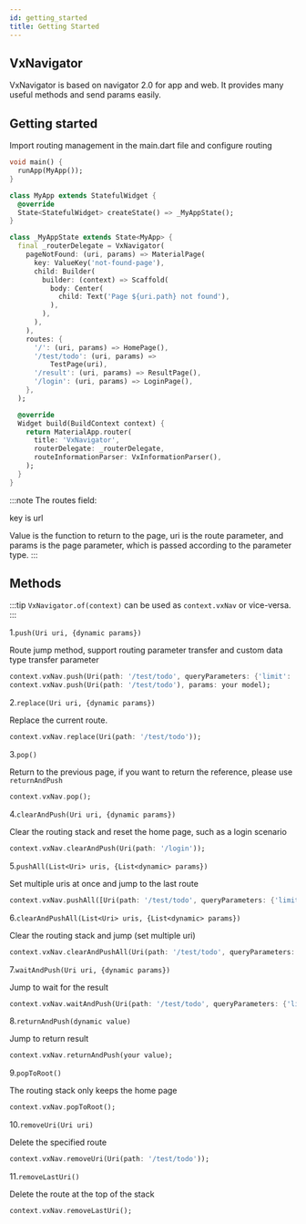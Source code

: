 ```yaml
---
id: getting_started
title: Getting Started
---
```


## VxNavigator

VxNavigator is based on navigator 2.0 for app and web. It provides many useful methods and send params easily.

## Getting started

Import routing management in the main.dart file and configure routing

```dart
void main() {
  runApp(MyApp());
}

class MyApp extends StatefulWidget {
  @override
  State<StatefulWidget> createState() => _MyAppState();
}

class _MyAppState extends State<MyApp> {
  final _routerDelegate = VxNavigator(
    pageNotFound: (uri, params) => MaterialPage(
      key: ValueKey('not-found-page'),
      child: Builder(
        builder: (context) => Scaffold(
          body: Center(
            child: Text('Page ${uri.path} not found'),
          ),
        ),
      ),
    ),
    routes: {
      '/': (uri, params) => HomePage(),
      '/test/todo': (uri, params) =>
          TestPage(uri),
      '/result': (uri, params) => ResultPage(),
      '/login': (uri, params) => LoginPage(),
    },
  );

  @override
  Widget build(BuildContext context) {
    return MaterialApp.router(
      title: 'VxNavigator',
      routerDelegate: _routerDelegate,
      routeInformationParser: VxInformationParser(),
    );
  }
}
```

:::note
The routes field:

key is url

Value is the function to return to the page, uri is the route parameter, and params is the page parameter, which is passed according to the parameter type.
:::

## Methods

:::tip
`VxNavigator.of(context)` can be used as `context.vxNav` or vice-versa.
:::

1.`push(Uri uri, {dynamic params})`

Route jump method, support routing parameter transfer and custom data type transfer parameter

```dart
context.vxNav.push(Uri(path: '/test/todo', queryParameters: {'limit': '12'}));
context.vxNav.push(Uri(path: '/test/todo'), params: your model);
```

2.`replace(Uri uri, {dynamic params})`

Replace the current route.

```dart
context.vxNav.replace(Uri(path: '/test/todo'));
```

3.`pop()`

Return to the previous page, if you want to return the reference, please use `returnAndPush`

```dart
context.vxNav.pop();
```

4.`clearAndPush(Uri uri, {dynamic params})`

Clear the routing stack and reset the home page, such as a login scenario

```dart
context.vxNav.clearAndPush(Uri(path: '/login'));
```

5.`pushAll(List<Uri> uris, {List<dynamic> params})`

Set multiple uris at once and jump to the last route

```dart
context.vxNav.pushAll([Uri(path: '/test/todo', queryParameters: {'limit': '12'}), Uri(path: '/test/todo')]);
```

6.`clearAndPushAll(List<Uri> uris, {List<dynamic> params})`

Clear the routing stack and jump (set multiple uri)

```dart
context.vxNav.clearAndPushAll(Uri(path: '/test/todo', queryParameters: {'limit': '12'}));
```

7.`waitAndPush(Uri uri, {dynamic params})`

Jump to wait for the result

```dart
context.vxNav.waitAndPush(Uri(path: '/test/todo', queryParameters: {'limit': '12'}));
```

8.`returnAndPush(dynamic value)`

Jump to return result

```dart
context.vxNav.returnAndPush(your value);
```

9.`popToRoot()`

The routing stack only keeps the home page

```dart
context.vxNav.popToRoot();
```

10.`removeUri(Uri uri)`

Delete the specified route

```dart
context.vxNav.removeUri(Uri(path: '/test/todo'));
```

11.`removeLastUri()`

Delete the route at the top of the stack

```dart
context.vxNav.removeLastUri();
```
